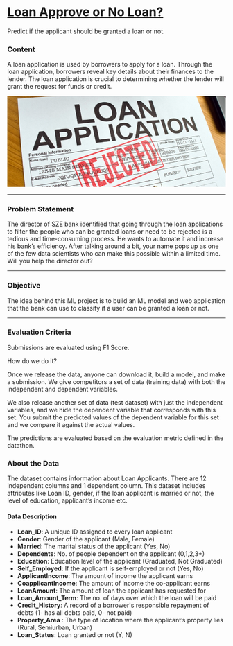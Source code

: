 # [Loan Approve or No Loan?](https://dphi.tech/practice/challenge/54#problem)

Predict if the applicant should be granted a loan or not.

### **Content**

A loan application is used by borrowers to apply for a loan. Through the loan application, borrowers reveal key details about their finances to the lender. The loan application is crucial to determining whether the lender will grant the request for funds or credit.

![img](https://github.com/AnilKumarTeegala/My-Learnings/blob/master/DPhi_Datathon/img/loan.png)

------

### **Problem Statement**

The director of SZE bank identified that going through the loan applications to filter the people who can be granted loans or need to be rejected is a tedious and time-consuming process. He wants to automate it and increase his bank’s efficiency. After talking around a bit, your name pops up as one of the few data scientists who can make this possible within a limited time. Will you help the director out? 

------

### **Objective**

The idea behind this ML project is to build an ML model and web application that the bank can use to classify if a user can be granted a loan or not.

------

### **Evaluation Criteria**

Submissions are evaluated using F1 Score.

How do we do it? 

Once we release the data, anyone can download it, build a model, and make a submission. We give competitors a set of data (training data) with both the independent and dependent variables. 

We also release another set of data (test dataset) with just the independent variables, and we hide the dependent variable that corresponds with this set. You submit the predicted values of the dependent variable for this set and we compare it against the actual values. 

The predictions are evaluated based on the evaluation metric defined in the datathon.

### **About the Data**

The dataset contains information about Loan Applicants. There are 12 independent columns and 1 dependent column. This dataset includes attributes like Loan ID, gender, if the loan applicant is married or not, the level of education, applicant’s income etc.

#### **Data Description**

- **Loan_ID**: A unique ID assigned to every loan applicant
- **Gender**: Gender of the applicant (Male, Female)
- **Married**: The marital status of the applicant (Yes, No)
- **Dependents**: No. of people dependent on the applicant (0,1,2,3+)
- **Education**: Education level of the applicant (Graduated, Not Graduated)
- **Self_Employed**: If the applicant is self-employed or not (Yes, No)
- **ApplicantIncome**: The amount of income the applicant earns
- **CoapplicantIncome**: The amount of income the co-applicant earns
- **LoanAmount**: The amount of loan the applicant has requested for
- **Loan_Amount_Term**: The no. of days over which the loan will be paid
- **Credit_History**: A record of a borrower's responsible repayment of debts (1- has all debts paid, 0- not paid)
- **Property_Area** : The type of location where the applicant’s property lies (Rural, Semiurban, Urban)
- **Loan_Status**: Loan granted or not (Y, N)
